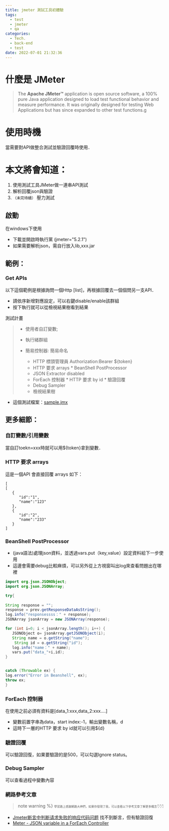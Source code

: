 ```yaml
---
title: jmeter 測試工具初體驗
tags:
  - test
  - jmeter
  - qa
categories:
  - Tech.
  - back-end
  - test
date: 2022-07-01 21:32:36
---
```


# 什麼是 JMeter 
>The **Apache JMeter™** application is open source software, a 100% pure Java application designed to load test functional behavior and measure performance. It was originally designed for testing Web Applications but has since expanded to other test functions.g 

# 使用時機

當需要對API做整合測試並驗證回覆時使用．

# 本文將會知道：
  1. 使用測試工具JMeter做一連串API測試
  2. 解析回覆json與驗證
  3. `（未完待續）` 壓力測試

<!--more-->





## 啟動

在windows下使用

* 下載並開啟時執行黨 (jmeter="5.2.1")
* 如果需要解析json，需自行放入lib,xxx.jar

## 範例：

### Get APIs

以下這個範例是根據詢問一個Http \[list]，再根據回覆去一個個問另一支API．

* 請依序新增對應設定，可以右鍵disable/enable該群組
* 按下執行就可以從檢視結果樹看到結果

測試計畫

> * 使用者自訂變數;
>* 執行緒群組
>  *   簡易控制器: 簡易命名
>
>      * HTTP 標頭管理員 Authorization:Bearer ${token}
>      * HTTP 要求 arrays
        * BeanShell PostProcessor
>      * JSON Extractor disabled
>      * ForEach 控制器
        * HTTP 要求 by id
          * 驗證回覆
>      * Debug Sampler
>      * 檢視結果樹




* 這個測試檔案：[sample.jmx](https://github.com/minilabmemo/working-helper-record/blob/main/sample.jmx)

## 更多細節：

### 自訂變數/引用變數

當自訂toekn=xxx時就可以用${token}拿到變數．

### HTTP 要求 arrays
這是一個API 會直接回覆 arrays 如下：

```
[
[
   {
      "id":"1",
      "name":"123"
   },
   {
      "id":"2",
      "name":"233"
   }
]
```

### BeanShell PostProcessor

- (java語法)處理json資料，並透過vars.put（key,value）設定資料給下一步使用
- 這邊會需要debug比較麻煩，可以另外從上方視窗叫出log來查看問題出在哪裡
```java
import org.json.JSONObject;
import org.json.JSONArray;

try{
	
String response = "";
response = prev.getResponseDataAsString();
log.info("responsessss：" + response);
JSONArray jsonArray = new JSONArray(response);

for (int i=0; i < jsonArray.length(); i++) {
   JSONObject o= jsonArray.getJSONObject(i);
   String name = o.getString("name");
    String id = o.getString("id");
   log.info("name：" + name);
   vars.put("data_"+i,id);
}


catch (Throwable ex) {
log.error("Error in Beanshell", ex);
throw ex;
}
```

### ForEach 控制器

在使用之前必須有資料是\[data\_1:xxx,data\_2:xxx....]&#x20;

* 變數前置字串為data，start index:-1，輸出變數名稱，d&#x20;
* 這時下一層的HTTP 要求 by id就可以引用${d}

### 驗證回覆

可以驗證回復，如果要驗證的是500，可以勾選Ignore status。

### Debug Sampler&#x20;

可以查看過程中變數內容




###  網路參考文章
>note warning %} <span style="font-size: 9px;">
學習路上感謝網路大神們，如果你發現了我，可以查看以下參考文章了解更多概念👇👇👇</span>
* [Jmeter断言中判断请求失败的响应代码问题](https://www.cnblogs.com/fengsiyi/p/6904041.html) 找不到斷言，但有驗證回復
* [Meter - JSON variable in a ForEach Controller](https://www.codeproject.com/Tips/5323656/JMeter-JSON-variable-in-a-ForEach-Controller)
